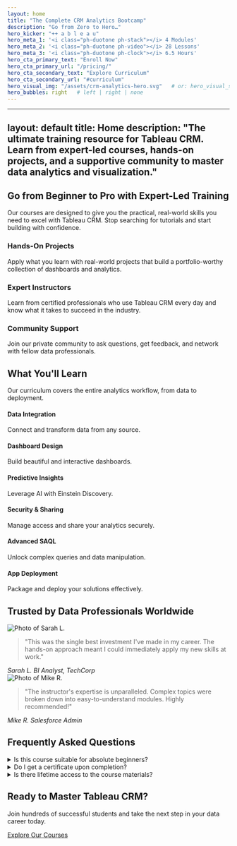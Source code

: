 ```yaml
---
layout: home
title: "The Complete CRM Analytics Bootcamp"
description: "Go from Zero to Hero…"
hero_kicker: "++ a b l e a u"
hero_meta_1: '<i class="ph-duotone ph-stack"></i> 4 Modules'
hero_meta_2: '<i class="ph-duotone ph-video"></i> 28 Lessons'
hero_meta_3: '<i class="ph-duotone ph-clock"></i> 6.5 Hours'
hero_cta_primary_text: "Enroll Now"
hero_cta_primary_url: "/pricing/"
hero_cta_secondary_text: "Explore Curriculum"
hero_cta_secondary_url: "#curriculum"
hero_visual_img: "/assets/crm-analytics-hero.svg"   # or: hero_visual_svg_include: "crm-analytics-hero.svg"
hero_bubbles: right   # left | right | none
---
```


---
layout: default
title: Home
description: "The ultimate training resource for Tableau CRM. Learn from expert-led courses, hands-on projects, and a supportive community to master data analytics and visualization."
---

<main class="home-page-content">
    <!-- ============================================ -->
    <!-- 1. Value Proposition Section -->
    <!-- ============================================ -->
    <section class="home-section home-intro">
        <div class="home-container">
            <h2 class="home-section__title">Go from Beginner to Pro with Expert-Led Training</h2>
            <p class="home-section__subtitle">
                Our courses are designed to give you the practical, real-world skills you need to excel with Tableau CRM. Stop searching for tutorials and start building with confidence.
            </p>
        </div>
    </section>
    <!-- ============================================ -->
    <!-- 2. Key Features / Why Learn Here -->
    <!-- ============================================ -->
    <section id="features" class="home-section home-features">
        <div class="home-container">
            <div class="home-features__grid">
                <div class="home-features__item">
                    <i class="ph-duotone ph-video"></i>
                    <h3>Hands-On Projects</h3>
                    <p>Apply what you learn with real-world projects that build a portfolio-worthy collection of dashboards and analytics.</p>
                </div>
                <div class="home-features__item">
                    <i class="ph-duotone ph-chalkboard-teacher"></i>
                    <h3>Expert Instructors</h3>
                    <p>Learn from certified professionals who use Tableau CRM every day and know what it takes to succeed in the industry.</p>
                </div>
                <div class="home-features__item">
                    <i class="ph-duotone ph-users-three"></i>
                    <h3>Community Support</h3>
                    <p>Join our private community to ask questions, get feedback, and network with fellow data professionals.</p>
                </div>
            </div>
        </div>
    </section>
    <!-- ============================================ -->
    <!-- 3. Curriculum / What You'll Learn -->
    <!-- ============================================ -->
    <section id="curriculum" class="home-section home-curriculum">
        <div class="home-container">
            <h2 class="home-section__title">What You'll Learn</h2>
            <p class="home-section__subtitle">Our curriculum covers the entire analytics workflow, from data to deployment.</p>
            <div class="home-curriculum__grid">
                <div class="home-curriculum__card">
                    <i class="ph-duotone ph-plugs-connected"></i>
                    <h4>Data Integration</h4>
                    <p>Connect and transform data from any source.</p>
                </div>
                <div class="home-curriculum__card">
                    <i class="ph-duotone ph-chart-pie-slice"></i>
                    <h4>Dashboard Design</h4>
                    <p>Build beautiful and interactive dashboards.</p>
                </div>
                <div class="home-curriculum__card">
                    <i class="ph-duotone ph-magic-wand"></i>
                    <h4>Predictive Insights</h4>
                    <p>Leverage AI with Einstein Discovery.</p>
                </div>
                <div class="home-curriculum__card">
                    <i class="ph-duotone ph-shield-check"></i>
                    <h4>Security & Sharing</h4>
                    <p>Manage access and share your analytics securely.</p>
                </div>
                <div class="home-curriculum__card">
                    <i class="ph-duotone ph-code"></i>
                    <h4>Advanced SAQL</h4>
                    <p>Unlock complex queries and data manipulation.</p>
                </div>
                <div class="home-curriculum__card">
                    <i class="ph-duotone ph-rocket-launch"></i>
                    <h4>App Deployment</h4>
                    <p>Package and deploy your solutions effectively.</p>
                </div>
            </div>
        </div>
    </section>
    <!-- ============================================ -->
    <!-- 4. Testimonials / Social Proof -->
    <!-- ============================================ -->
    <section id="testimonials" class="home-section home-testimonials">
        <div class="home-container">
            <h2 class="home-section__title">Trusted by Data Professionals Worldwide</h2>
            <div class="home-testimonials__grid">
                <article class="home-testimonial">
                    <img src="https://i.pravatar.cc/100?u=person1" alt="Photo of Sarah L." class="home-testimonial__avatar">
                    <blockquote>
                        "This was the single best investment I've made in my career. The hands-on approach meant I could immediately apply my new skills at work."
                    </blockquote>
                    <cite>
                        <span class="home-testimonial__name">Sarah L.</span>
                        <span class="home-testimonial__role">BI Analyst, TechCorp</span>
                    </cite>
                </article>
                <article class="home-testimonial">
                    <img src="https://i.pravatar.cc/100?u=person2" alt="Photo of Mike R." class="home-testimonial__avatar">
                    <blockquote>
                        "The instructor's expertise is unparalleled. Complex topics were broken down into easy-to-understand modules. Highly recommended!"
                    </blockquote>
                    <cite>
                        <span class="home-testimonial__name">Mike R.</span>
                        <span class="home-testimonial__role">Salesforce Admin</span>
                    </cite>
                </article>
            </div>
        </div>
    </section>
    <!-- ============================================ -->
    <!-- 5. FAQ Section (Excellent for SEO) -->
    <!-- ============================================ -->
    <section id="faq" class="home-section home-faq">
        <div class="home-container">
            <h2 class="home-section__title">Frequently Asked Questions</h2>
            <div class="home-faq__accordion accordion">
                <details>
                    <summary>Is this course suitable for absolute beginners?</summary>
                    <div class="accordion-content">Yes! We start with the absolute basics and assume no prior experience with Tableau CRM. We'll guide you every step of the way.</div>
                </details>
                <details>
                    <summary>Do I get a certificate upon completion?</summary>
                    <div class="accordion-content">Yes, upon successfully completing all modules and projects, you will receive a verifiable certificate of completion to share on your LinkedIn profile and resume.</div>
                </details>
                <details>
                    <summary>Is there lifetime access to the course materials?</summary>
                    <div class="accordion-content">Absolutely. Once you enroll, you have lifetime access to all course videos, project files, and any future updates we make to the curriculum.</div>
                </details>
            </div>
        </div>
    </section>
    <!-- ============================================ -->
    <!-- 6. Final Call to Action (CTA) -->
    <!-- ============================================ -->
    <section class="home-section home-cta">
        <div class="home-container">
            <h2 class="home-cta__title">Ready to Master Tableau CRM?</h2>
            <p>Join hundreds of successful students and take the next step in your data career today.</p>
            <a href="/courses/" class="btn btn--primary btn--lg">
                <i class="ph-duotone ph-rocket-launch"></i>
                Explore Our Courses
            </a>
        </div>
    </section>

</main>